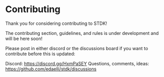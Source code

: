 # Contributing

Thank you for considering contributing to STDK!

The contributing section, guidelines, and rules is under development and will be here soon!

Please post in either discord or the discussions board if you want to contribute before this is updated:

Discord: https://discord.gg/HxmPaSEY
Questions, comments, ideas: https://github.com/edaelli/stdk/discussions

